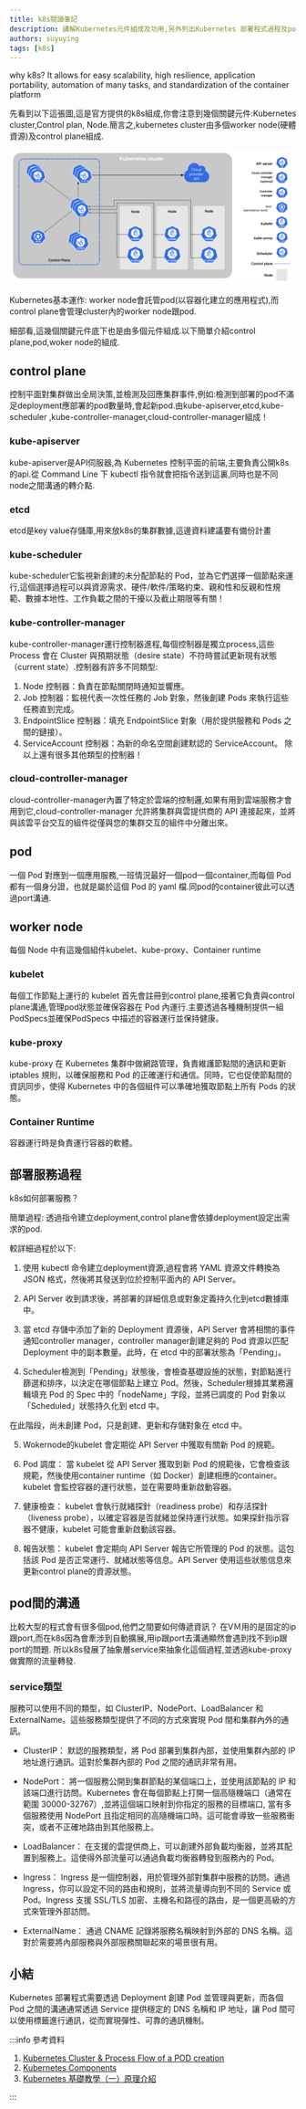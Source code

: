 ```yaml
---
title: k8s閱讀筆記
description: 講解Kubernetes元件組成及功用,另外列出Kubernetes 部署程式過程及pod之間如何溝通.
authors: suyuying
tags: [k8s]
---
```


why k8s?
It allows for easy scalability, high resilience, application portability, automation of many tasks, and standardization of the container platform

先看到以下這張圖,這是官方提供的k8s組成,你會注意到幾個關鍵元件:Kubernetes cluster,Control plan, Node.簡言之,kubernetes cluster由多個worker node(硬體資源)及control plane組成.

![k8s-strucuture ](k8s-strucuture-1.png)

 Kubernetes基本運作: worker node會託管pod(以容器化建立的應用程式),而control plane會管理cluster內的worker node跟pod.

細部看,這幾個關鍵元件底下也是由多個元件組成.以下簡單介紹control plane,pod,woker node的組成.

## control plane

控制平面對集群做出全局決策,並檢測及回應集群事件,例如:檢測到部署的pod不滿足deployment應部署的pod數量時,會起新pod.由kube-apiserver,etcd,kube-scheduler ,kube-controller-manager,cloud-controller-manager組成！

### kube-apiserver

kube-apiserver是API伺服器,為 Kubernetes 控制平面的前端,主要負責公開k8s的api.從 Command Line 下 kubectl 指令就會把指令送到這裏,同時也是不同node之間溝通的轉介點.

### etcd

etcd是key value存儲庫,用來放k8s的集群數據,這邊資料建議要有備份計畫

### kube-scheduler

kube-scheduler它監視新創建的未分配節點的 Pod，並為它們選擇一個節點來運行,這個選擇過程可以與資源需求、硬件/軟件/策略約束、親和性和反親和性規範、數據本地性、工作負載之間的干擾以及截止期限等有關！

### kube-controller-manager

kube-controller-manager運行控制器進程,每個控制器是獨立process,這些 Process 會在 Cluster 與預期狀態（desire state）不符時嘗試更新現有狀態（current state）.控制器有許多不同類型:

1. Node 控制器：負責在節點關閉時通知並響應。
2. Job 控制器：監視代表一次性任務的 Job 對象，然後創建 Pods 來執行這些任務直到完成。
3. EndpointSlice 控制器：填充 EndpointSlice 對象（用於提供服務和 Pods 之間的鏈接）。
4. ServiceAccount 控制器：為新的命名空間創建默認的 ServiceAccount。
除以上還有很多其他類型的控制器！

### cloud-controller-manager

cloud-controller-manager內置了特定於雲端的控制邏,如果有用到雲端服務才會用到它,cloud-controller-manager 允許將集群與雲提供商的 API 連接起來，並將與該雲平台交互的組件從僅與您的集群交互的組件中分離出來。

## pod

一個 Pod 對應到一個應用服務,一班情況最好一個pod一個container,而每個 Pod 都有一個身分證，也就是屬於這個 Pod 的 yaml 檔.同pod的container彼此可以透過port溝通.

## worker node

每個 Node 中有這幾個組件kubelet、kube-proxy、Container runtime

### kubelet

每個工作節點上運行的 kubelet 首先會註冊到control plane,接著它負責與control plane溝通,管理pod狀態並確保容器在 Pod 內運行.主要透過各種機制提供一組PodSpecs並確保PodSpecs 中描述的容器運行並保持健康。

### kube-proxy

kube-proxy 在 Kubernetes 集群中做網路管理，負責維護節點間的通訊和更新 iptables 規則，以確保服務和 Pod 的正確運行和通信。同時，它也促使節點間的資訊同步，使得 Kubernetes 中的各個組件可以準確地獲取節點上所有 Pods 的狀態。

### Container Runtime

容器運行時是負責運行容器的軟體。

## 部署服務過程

k8s如何部署服務？

簡單過程: 透過指令建立deployment,control plane會依據deployment設定出需求的pod.

較詳細過程於以下:

1. 使用 kubectl 命令建立deployment資源,過程會將 YAML 資源文件轉換為 JSON 格式，然後將其發送到位於控制平面內的 API Server。

2. API Server 收到請求後，將部署的詳細信息或對象定義持久化到etcd數據庫中。

3. 當 etcd 存儲中添加了新的 Deployment 資源後，API Server 會將相關的事件通知controller manager，controller manager創建足夠的 Pod 資源以匹配 Deployment 中的副本數量。此時，在 etcd 中的部署狀態為「Pending」。

4. Scheduler檢測到「Pending」狀態後，會檢查基礎設施的狀態，對節點進行篩選和排序，以決定在哪個節點上建立 Pod。然後，Scheduler根據其業務邏輯填充 Pod 的 Spec 中的「nodeName」字段，並將已調度的 Pod 對象以「Scheduled」狀態持久化到 etcd 中。

在此階段，尚未創建 Pod，只是創建、更新和存儲對象在 etcd 中。

5. Wokernode的kubelet 會定期從 API Server 中獲取有關新 Pod 的規範。

6. Pod 調度： 當 kubelet 從 API Server 獲取到新 Pod 的規範後，它會檢查該規範，然後使用container runtime（如 Docker）創建相應的container。kubelet 會監控容器的運行狀態，並在需要時重新啟動容器。

7. 健康檢查： kubelet 會執行就緒探針（readiness probe）和存活探針（liveness probe），以確定容器是否就緒並保持運行狀態。如果探針指示容器不健康，kubelet 可能會重新啟動該容器。

8. 報告狀態： kubelet 會定期向 API Server 報告它所管理的 Pod 的狀態。這包括該 Pod 是否正常運行、就緒狀態等信息。API Server 使用這些狀態信息來更新control plane的資源狀態。

## pod間的溝通

比較大型的程式會有很多個pod,他們之間要如何傳遞資訊？ 在VＭ用的是固定的ip跟port,而在k8s因為會牽涉到自動擴展,用ip跟port去溝通顯然會遇到找不到ip跟port的問題. 所以k8s發展了抽象層service來抽象化這個過程,並透過kube-proxy做實際的流量轉發.

### service類型

服務可以使用不同的類型，如 ClusterIP、NodePort、LoadBalancer 和 ExternalName。這些服務類型提供了不同的方式來實現 Pod 間和集群內外的通訊。

- ClusterIP： 默認的服務類型，將 Pod 部署到集群內部，並使用集群內部的 IP 地址進行通訊。這對於集群內部的 Pod 之間的通訊非常有用。

- NodePort： 將一個服務公開到集群節點的某個端口上，並使用該節點的 IP 和該端口進行訪問。Kubernetes 會在每個節點上打開一個高隨機端口（通常在範圍 30000-32767）,並將這個端口映射到你指定的服務的目標端口,
當有多個服務使用 NodePort 且指定相同的高隨機端口時。這可能會導致一些服務衝突，或者不正確地路由到其他服務上。
- LoadBalancer： 在支援的雲提供商上，可以創建外部負載均衡器，並將其配置到服務上。這使得外部流量可以通過負載均衡器轉發到服務內的 Pod。

- Ingress： Ingress 是一個控制器，用於管理外部對集群中服務的訪問。通過 Ingress，你可以設定不同的路由和規則，並將流量導向到不同的 Service 或 Pod。Ingress 支援 SSL/TLS 加密、主機名和路徑的路由，是一個更高級的方式來管理外部訪問。

- ExternalName： 通過 CNAME 記錄將服務名稱映射到外部的 DNS 名稱。這對於需要將內部服務與外部服務關聯起來的場景很有用。

## 小結

Kubernetes 部署程式需要透過 Deployment 創建 Pod 並管理與更新，而各個 Pod 之間的溝通通常透過 Service 提供穩定的 DNS 名稱和 IP 地址，讓 Pod 間可以使用標籤進行通訊，從而實現彈性、可靠的通訊機制。

:::info
參考資料

1. [Kubernetes Cluster & Process Flow of a POD creation](https://belowthemalt.com/2022/04/08/kubernetes-cluster-process-flow-of-a-pod-creation/)
2. [Kubernetes Components](https://kubernetes.io/docs/concepts/overview/components/)
3. [Kubernetes 基礎教學（一）原理介紹](https://cwhu.medium.com/kubernetes-basic-concept-tutorial-e033e3504ec0)

:::
